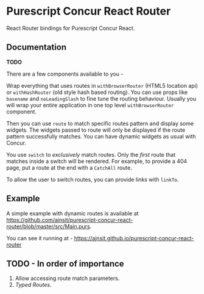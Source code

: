 # Purescript Concur React Router

React Router bindings for Purescript Concur React.

## Documentation

**TODO**

There are a few components available to you -

Wrap everything that uses routes in `withBrowserRouter` (HTML5 location api) or `withHashRouter` (old style hash based routing). You can use props like `basename` and `noLeadingSlash` to fine tune the routing behaviour. Usually you will wrap your entire application in one top level `withBrowserRouter` component.

Then you can use `route` to match specific routes pattern and display some widgets. The widgets passed to route will only be displayed if the route pattern successfully matches. You can have dynamic widgets as usual with Concur.

You use `switch` to *exclusively* match routes. Only the *first* route that matches inside a switch will be rendered. For example, to provide a 404 page, put a route at the end with a `CatchAll` route.

To allow the user to switch routes, you can provide links with `linkTo`.

## Example

A simple example with dynamic routes is available at https://github.com/ajnsit/purescript-concur-react-router/blob/master/src/Main.purs.

You can see it running at - https://ajnsit.github.io/purescript-concur-react-router

## TODO - In order of importance

1. Allow accessing route match parameters.
2. *Typed Routes*.
